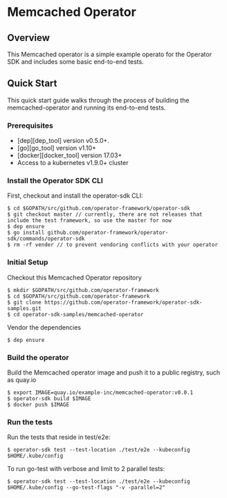 # Memcached Operator

## Overview
This Memcached operator is a simple example operato for the Operator SDK and includes some basic end-to-end tests.

## Quick Start
This quick start guide walks through the process of building the memcached-operator and running its end-to-end tests.

### Prerequisites
- [dep][dep_tool] version v0.5.0+.
- [go][go_tool] version v1.10+
- [docker][docker_tool] version 17.03+
- Access to a kubernetes v1.9.0+ cluster

### Install the Operator SDK CLI
First, checkout and install the operator-sdk CLI:
```
$ cd $GOPATH/src/github.com/operator-framework/operator-sdk
$ git checkout master // currently, there are not releases that include the test framework, so use the master for now
$ dep ensure
$ go install github.com/operator-framework/operator-sdk/commands/operator-sdk
$ rm -rf vender // to prevent vendoring conflicts with your operator
```

### Initial Setup
Checkout this Memcached Operator repository
```
$ mkdir $GOPATH/src/github.com/operator-framework
$ cd $GOPATH/src/github.com/operator-framework
$ git clone https://github.com/operator-framework/operator-sdk-samples.git
$ cd operator-sdk-samples/memcached-operator
```
Vendor the dependencies
```
$ dep ensure
```

### Build the operator
Build the Memcached operator image and push it to a public registry, such as quay.io
```
$ export IMAGE=quay.io/example-inc/memcached-operator:v0.0.1
$ operator-sdk build $IMAGE
$ docker push $IMAGE
```

### Run the tests
Run the tests that reside in test/e2e:
```
$ operator-sdk test --test-location ./test/e2e --kubeconfig $HOME/.kube/config
```

To run go-test with verbose and limit to 2 parallel tests:
```
$ operator-sdk test --test-location ./test/e2e --kubeconfig $HOME/.kube/config --go-test-flags "-v -parallel=2"
```
